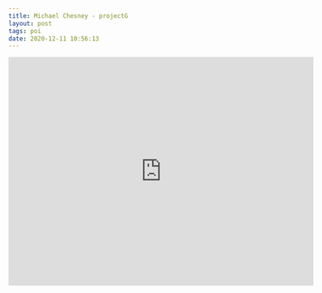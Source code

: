 ```yaml
---
title: Michael Chesney - projectG
layout: post
tags: poi
date: 2020-12-11 10:56:13
---
```

<iframe width="603" height="452" src="https://www.youtube.com/embed/boQEj72qpYM" frameborder="0" allowfullscreen="true"></iframe>
